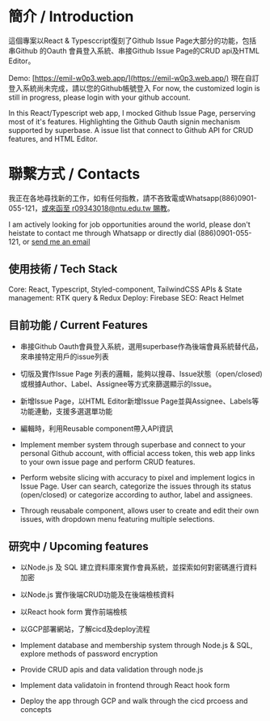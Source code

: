 # 簡介 / Introduction

這個專案以React & Typesccript復刻了Github Issue Page大部分的功能，包括串Github 的Oauth 會員登入系統、串接Github Issue Page的CRUD api及HTML Editor。

Demo: [https://emil-w0p3.web.app/](https://emil-w0p3.web.app/)
現在自訂登入系統尚未完成，請以您的Github帳號登入
For now, the customized login is still in progress, please login with your github account.

In this React/Typescript web app, I mocked Github Issue Page, perserving most of it's features.  Highlighting the Github Oauth signin mechanism supported by superbase. A issue list that connect to Github API for CRUD features, and HTML Editor.

# 聯繫方式 / Contacts

我正在各地尋找新的工作，如有任何指教，請不吝致電或Whatsapp(886)0901-055-121，[或來函至 r09343018@ntu.edu.tw 賜教](mailto:r09343018@ntu.edu.tw)。

I am actively looking for job opportunities around the world, please don't heistate to contact me through Whatsapp or directly dial (886)0901-055-121, or [send me an email](mailto:r09343018@ntu.edu.tw)

## 使用技術 / Tech Stack
Core: React, Typescript, Styled-component, TailwindCSS
APIs & State management: RTK query & Redux
Deploy: Firebase
SEO: React Helmet

## 目前功能 / Current Features

- 串接Github Oauth會員登入系統，選用superbase作為後端會員系統替代品，來串接特定用戶的issue列表
- 切版及實作Issue Page 列表的邏輯，能夠以搜尋、Issue狀態（open/closed)或根據Author、Label、Assignee等方式來篩選顯示的Issue。
- 新增Issue Page，以HTML Editor新增Issue Page並與Assignee、Labels等功能連動，支援多選選單功能
- 編輯時，利用Reusable component帶入API資訊

- Implement member system through superbase and connect to your personal Github account, with official access token, this web app links to your own issue page and perform CRUD features.
- Perform website slicing with accuracy to pixel and implement logics in Issue Page. User can search, categorize the issues through its status (open/closed) or categorize according to author, label and assignees.
- Through reusabale component, allows user to create and edit their own issues, with dropdown menu featuring multiple selections.

## 研究中 / Upcoming features

- 以Node.js 及 SQL 建立資料庫來實作會員系統，並探索如何對密碼進行資料加密
- 以Node.js 實作後端CRUD功能及在後端檢核資料
- 以React hook form 實作前端檢核
- 以GCP部署網站，了解cicd及deploy流程

- Implement database and membership system through Node.js & SQL, explore methods of password encryption
- Provide CRUD apis and data validation through node.js
- Implement data validatoin in frontend through React hook form
- Deploy the app through GCP and walk through the cicd prcoess and concepts